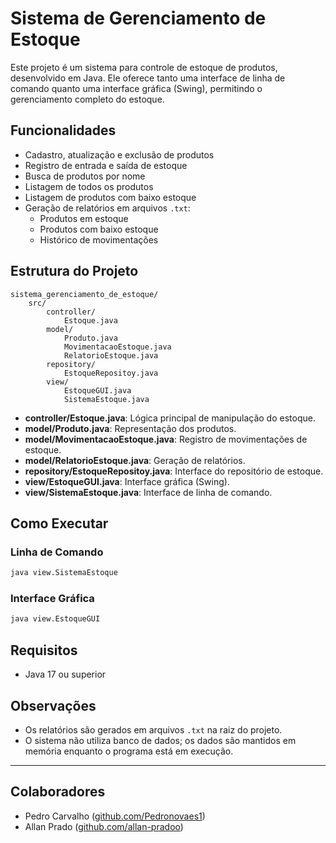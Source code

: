 # Sistema de Gerenciamento de Estoque

Este projeto é um sistema para controle de estoque de produtos, desenvolvido em Java. Ele oferece tanto uma interface de linha de comando quanto uma interface gráfica (Swing), permitindo o gerenciamento completo do estoque.

## Funcionalidades

- Cadastro, atualização e exclusão de produtos
- Registro de entrada e saída de estoque
- Busca de produtos por nome
- Listagem de todos os produtos
- Listagem de produtos com baixo estoque
- Geração de relatórios em arquivos `.txt`:
    - Produtos em estoque
    - Produtos com baixo estoque
    - Histórico de movimentações

## Estrutura do Projeto

```
sistema_gerenciamento_de_estoque/
    src/
        controller/
            Estoque.java
        model/
            Produto.java
            MovimentacaoEstoque.java
            RelatorioEstoque.java
        repository/
            EstoqueRepositoy.java
        view/
            EstoqueGUI.java
            SistemaEstoque.java
```

- **controller/Estoque.java**: Lógica principal de manipulação do estoque.
- **model/Produto.java**: Representação dos produtos.
- **model/MovimentacaoEstoque.java**: Registro de movimentações de estoque.
- **model/RelatorioEstoque.java**: Geração de relatórios.
- **repository/EstoqueRepositoy.java**: Interface do repositório de estoque.
- **view/EstoqueGUI.java**: Interface gráfica (Swing).
- **view/SistemaEstoque.java**: Interface de linha de comando.

## Como Executar

### Linha de Comando

```sh
java view.SistemaEstoque
```

### Interface Gráfica

```sh
java view.EstoqueGUI
```

## Requisitos

- Java 17 ou superior

## Observações

- Os relatórios são gerados em arquivos `.txt` na raiz do projeto.
- O sistema não utiliza banco de dados; os dados são mantidos em memória enquanto o programa está em execução.

---

## Colaboradores

- Pedro Carvalho ([github.com/Pedronovaes1](https://github.com/Pedronovaes1))
- Allan Prado ([github.com/allan-pradoo](https://github.com/allan-pradoo))